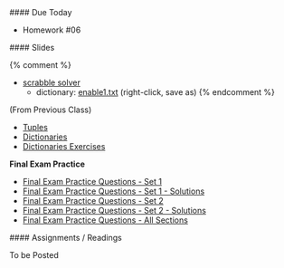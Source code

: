 <article class="due" markdown="block">
####  Due Today

* Homework #06

</article>

<article class="slides" markdown="block">
####  Slides


{% comment %}
* [scrabble solver](homework/hw09/wordsy.py)
	* dictionary: [enable1.txt](homework/hw09/enable1.txt) (right-click, save as)
{% endcomment %}

(From Previous Class)

* [Tuples](classes/25/tuples.html) 
* [Dictionaries](classes/25/dictionaries.html)
* [Dictionaries Exercises](classes/25/exercises.html)


__Final Exam Practice__

* [Final Exam Practice Questions - Set 1](resources/handouts/final/final_practice_questions_set_1.pdf)
* [Final Exam Practice Questions - Set 1 - Solutions](resources//handouts/final/final_practice_questions_set_1_solutions.pdf)
* [Final Exam Practice Questions - Set 2](resources/handouts/final/final_practice_questions_set_2.pdf)
* [Final Exam Practice Questions - Set 2 - Solutions](resources/handouts/final/final_practice_questions_set_2_solutions.pdf)
* [Final Exam Practice Questions - All Sections](resources/handouts/final/finalsampleproblems.html)

</article>

<article class="assignments" markdown="block">
####  Assignments / Readings		

To be Posted



</article>

